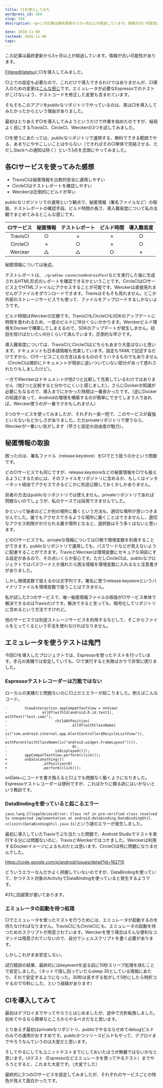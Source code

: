 ```yaml
---
title: CIを導入してみた
wordpress_id: 364
slug: 364
description: <p>この記事は最終更新から3ヶ月以上が経過しています。情報が古い可能性があります。FilteredHatebuにCIを導入してみました。 CI上での設定も必要なので、これだけで導入できるわけではありませんが、CI導入のための [&hellip;]</p>

date: 2016-11-08
lastmod: 2016-11-08
tags: 
---
```


<div id="wppda_alert">この記事は最終更新から3ヶ月以上が経過しています。情報が古い可能性があります。</div><p><a href="https://github.com/gen0083/FilteredHatebu">FilteredHatebu</a>にCIを導入してみました。</p>
<p>CI上での設定も必要なので、これだけで導入できるわけではありませんが、CI導入のための変更は<a href="https://github.com/gen0083/FilteredHatebu/commit/ec8906d8b0c7c3fad0a6d2ce59d34afb69caf334">こんな感じ</a>です。エミュレータが必要なEspressoでのテストがこけないよう、テストコードを修正した変更も含まれています。</p>
<p>そもそもこのアプリをpublicなリポジトリでやっているのは、実はCIを導入してみたかったからという理由がありました。</p>
<p>最初はとりあえずCIを導入してみようというだけで作業を始めたのですが、結局よく目にするTravisCI、CircleCI、Werckerの3つを試してみました。</p>
<p>CIを使うにあたっては、publicなリポジトリで運用する、無料でできる範囲でやる、あまりにややこしいことはやらない（できればそのCI単体で完結させる、ただしSlackへの通知は除く）という3点を念頭にやってみました。</p>
<h2>各CIサービスを使ってみた感想</h2>
<ul>
<li>TravisCIは秘匿情報を比較的安全に運用しやすい</li>
<li>CircleCIはテストレポートを確認しやすい</li>
<li>Werckerは圧倒的にビルドが早い</li>
</ul>
<p>publicなリポジトリでの運用という観点で、秘匿情報（署名ファイルなど）の取扱、テストレポートの確認手段、ビルド時間の長さ、導入難易度について私の主観でまとめてみるとこんな感じです。</p>
<table>
<thead>
<tr>
<th align="center">CIサービス</th>
<th align="center">秘匿情報</th>
<th align="center">テストレポート</th>
<th align="center">ビルド時間</th>
<th align="center">導入難易度</th>
</tr>
</thead>
<tbody>
<tr>
<td align="center">TravisCI</td>
<td align="center">○</td>
<td align="center">×</td>
<td align="center">×</td>
<td align="center">○</td>
</tr>
<tr>
<td align="center">CircleCI</td>
<td align="center">×</td>
<td align="center">○</td>
<td align="center">×</td>
<td align="center">○</td>
</tr>
<tr>
<td align="center">Wercker</td>
<td align="center">△</td>
<td align="center">△</td>
<td align="center">○</td>
<td align="center">×</td>
</tr>
</tbody>
</table>
<p>秘匿情報については後述。</p>
<p>テストレポートは、<code>./gradlew connectedAndroidTest</code>などを実行した後に生成されるHTML形式のレポートを確認できるかということです。CircleCIはCIサービス上でHTMLファイルにアクセスすることが可能です。Werckerは直接見れませんがファイルをダウンロードできます。Travisはそもそも見れません。どこか外部のストレージサービスでも使って、ファイルをアップロードするしかないようです。</p>
<p>ビルド時間はWerckerの圧勝です。TravisCIもCircleCIもSDKのアップデートに時間を食われるため、一度のビルドに18分くらいかかります。Werckerビルド環境をDockerで構築してしまえるので、SDKのアップデートが発生しません。初回を除けばだいたい6分くらいで済んでいます。圧倒的な早さです。</p>
<p>導入難易度については、TravisCIとCircleCIはどちらもあまり大差はないと思います。ドキュメントも日本語情報も充実しています。設定もYAMLで記述するだけですから、CIサービスごとの方言はあるもののそうハマるものでもありません（CircleCIは微妙にドキュメントが現状に追いついていない部分があって惑わされたりもしましたけど）。</p>
<p>一方でWerckerはドキュメントが他2つと比較して充実しているわけではありません（他2つと比較すると分かりにくいと感じました）。さらにDockerの知識が必要にもなるので、導入までにかかった時間は一番長かったです。（逆にDockerの知識があって、Androidの環境を構築するのが簡単にできてしまう人であれば、Wercker使うのが一番ラクかもしれません）</p>
<p>3つのサービスを使ってみましたが、それぞれ一長一短で、このサービスが最強といえないもどかしさがありました。ただprivateリポジトリで使うなら、Werckerが一番いい気がします（早さと設定の自由度が魅力）。</p>
<h2>秘匿情報の取扱</h2>
<p>困ったのは、署名ファイル（release.keystore）をCIでどう扱うのかという問題です。</p>
<p>どのCIサービスでも同じですが、release.keystoreなどの秘匿情報をCIでも扱えるようにするためには、そのファイルをリポジトリに含めるか、もしくはインターネット経由でアクセスできるどこかに別途公開しておくかしかありません。</p>
<p>前者の方法はpublicなリポジトリでは使えません。privateリポジトリであれば問題ないのでしょうが、私のケースでは採用できませんでした。</p>
<p>かといって後者のどこか別の場所に置くという方法も、適切な場所が思いつきませんでした。誰でもアクセスできるような場所に置くことはできませんし、適切なアクセス制限がかけられる置き場所となると、選択肢はそう多くはないと思います。</p>
<p>どのCIサービスでも、privateな情報についてはCI側で環境変数を利用することができます。publicなリポジトリで運用しても、パスワードなどが見えないように配慮することができます。TravisとWerckerは環境変数にセキュアな項目にする設定があるので、その点いくらか安心です。ただしCircleCIは、publicなプロジェクトではパスワードとか漏れたら困る情報を環境変数に入れるなと注意書きがありました。</p>
<p>しかし環境変数で扱えるのは文字列です。署名に使うrelease.keystoreというバイナリファイルを環境変数で扱うことはできません。</p>
<p>私が試した3つのサービスで、唯一秘匿情報ファイルの取扱がCIサービス単体で解決できるのはTravisだけです。解決できると言っても、暗号化してリポジトリに含めるという方法ですけれど。</p>
<p>他のサービスでは別途ストレージサービスを利用するなどして、そこからファイルをとってくるという手法を使わなければなりません。</p>
<h2>エミュレータを使うテストは鬼門</h2>
<p>今回CIを導入したプロジェクトでは、Espressoを使ったテストを行っています。手元の実機では安定していても、CIで実行すると失敗ばかりで非常に困りました。</p>
<h3>Espressoテストレコーダーは万能ではない</h3>
<p>ローカルの実機だと問題ないのにCI上だとエラーが起こりました。例えばこんなコード。</p>
<pre><code>-        ViewInteraction appCompatTextView = onView(
-                allOf(withId(android.R.id.text1), withText("test.com/"),
-                      childAtPosition(
-                              allOf(withClassName(
-                                      is("com.android.internal.app.AlertController$RecycleListView")),
-                                    withParent(withClassName(is("android.widget.FrameLayout")))),
-                              0),
-                      isDisplayed()));
-        appCompatTextView.perform(click());
+        onData(anything())
+                .atPosition(0)
+                .perform(click());
</code></pre>
<p>onData~にコードを書き換えるとCI上でも問題なく動くようになりました。Espressoテストレコーダーは便利ですが、こればかりに頼る訳にはいかないという教訓です。</p>
<h3>DataBindingを使っていると起こるエラー</h3>
<p><code>java.lang.IllegalAccessError: Class ref in pre-verified class resolved to unexpected implementation at android.databinding.DataBindingUtil.&lt;clinit&gt;(DataBindingUtil.java:31)</code>という謎のエラーが発生しました。</p>
<p>最初に導入していたTravisでぶち当たった問題で、Android Studioでテストを実行する分には問題ないのに、TravisとWerckerではコケました。Werckerは利用するDockerイメージによるものだとは思います。CircleCIは特に問題になりませんでした。</p>
<p><a href="https://code.google.com/p/android/issues/detail?id=182715">https://code.google.com/p/android/issues/detail?id=182715</a></p>
<p>どういうエラーなんだかよく把握していないのですが、DataBindingを使っていて、かつテスト対象のActivityでDataBindingを使っていると発生するようです。</p>
<p>#31に回避策が書いてあります。</p>
<h3>エミュレータの起動を待つ処理</h3>
<p>CIでエミュレータを使ったテストを行うためには、エミュレータが起動するのを待たなければなりません。TravisCIにもCircleCIにも、エミュレータの起動を待つためのスクリプトが用意されています。Werckerを使う場合はそんな便利なコマンドは用意されていないので、自分でシェルスクリプトを書く必要があります。</p>
<p>しかしこれがまあ安定しない。</p>
<p>試行錯誤の結果、最終的にはkeyeventを送る前に10秒スリープ処理を挟むことで安定しました。（ネットで探し回っていたらsleep 30としている情報にあたり、それで安定するようになった。30秒は長すぎる気がして5秒にしたら時折コケるので10秒にした、という経緯があります）</p>
<h2>CIを導入してみて</h2>
<p>最初はデプロイまでやってやろうとはじめましたが、途中で方針転換しました。初めてやるなら簡単なところからやるべきだなと思います。</p>
<p>とりあえず最初はprivateなリポジトリ、publicでやるならせめてdebugビルドのみでの運用がおすすめです。publicかつリリースビルドもやって、デプロイまでやろうなんていうのは大変だと思います。</p>
<p>そしてやるにしてもユニットテストまでにしておいたほうが無難ではないかなと思います。UIテスト（Espressoなどエミュレータを使ってやるテスト）までやろうとすると、これまた大変です。（大変でした）</p>
<p>最終的に3つのCIサービスを設定してみましたが、それぞれのサービスごとの特色が見えて面白かったです。</p>

  